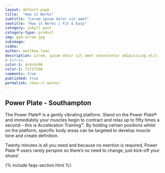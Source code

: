 ```yaml
---
layout: default-page
title:  "How it Works"
subtitle: "Lorem ipsum dolor sit amet"
seotitle: "How it Works | Fit & Easy"
category: jekyll post 
category-type: product
img: gym-arrow.jpg
subimage:
video: 
author: matthew_lean
description: Lorem, ipsum dolor sit amet consectetur adipisicing elit. Quaerat tempora sint magnam! Ex, tempore! Soluta voluptas obcaecati id praesentium, amet excepturi repellendus enim qui voluptatum minus nihil adipisci aliquid corrupti.
# Extras.
color-1: 4c4c4c66
color-2: f2f2f200
comments: true
published: true
permalink: /how-it-works/
---
```


## Power Plate - Southampton

The Power Plate® is a gently vibrating platform. Stand on the Power Plate® and immediately your muscles begin to contract and relax up to fifty times a second – this is Acceleration Training™. By holding certain positions whilst on the platform, specific body areas can be targeted to develop muscle tone and create definition.

Twenty minutes is all you need and because no exertion is required, Power Plate ® users rarely perspire so there’s no need to change, just kick-off your shoes!

{% include faqs-section.html %}
